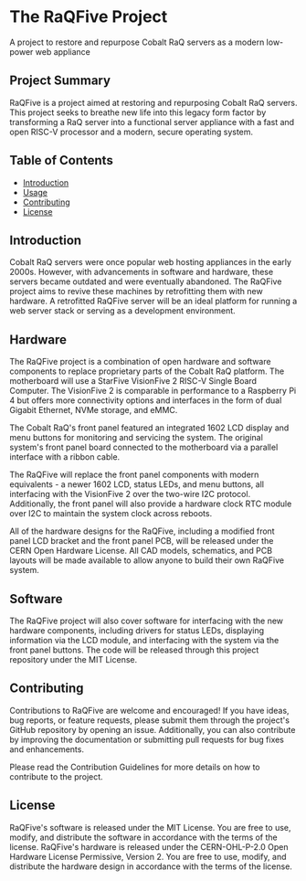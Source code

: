 # The RaQFive Project
A project to restore and repurpose Cobalt RaQ servers as a modern low-power web appliance

## Project Summary
RaQFive is a project aimed at restoring and repurposing Cobalt RaQ servers. This project seeks to breathe new life into this legacy form factor by transforming a RaQ server into a functional server appliance with a fast and open RISC-V processor and a modern, secure operating system.

## Table of Contents
* [Introduction](./#Introduction)
* [Usage](./#Usage)
* [Contributing](./#Contributing)
* [License](./#License)

## Introduction

Cobalt RaQ servers were once popular web hosting appliances in the early 2000s. However, with advancements in software and hardware, these servers became outdated and were eventually abandoned. The RaQFive project aims to revive these machines by retrofitting them with new hardware.  A retrofitted RaQFive server will be an ideal platform for running a web server stack or serving as a development environment.

## Hardware
The RaQFive project is a combination of open hardware and software components to replace proprietary parts of the Cobalt RaQ platform.  The motherboard will use a StarFive VisionFive 2 RISC-V Single Board Computer.  The VisionFive 2 is comparable in performance to a Raspberry Pi 4 but offers more connectivity options and interfaces in the form of dual Gigabit Ethernet, NVMe storage, and eMMC.

The Cobalt RaQ's front panel featured an integrated 1602 LCD display and menu buttons for monitoring and servicing the system.  The original system's front panel board connected to the motherboard via a parallel interface with a ribbon cable.

The RaQFive will replace the front panel components with modern equivalents - a newer 1602 LCD, status LEDs, and menu buttons, all interfacing with the VisionFive 2 over the two-wire I2C protocol.  Additionally, the front panel will also provide a hardware clock RTC module over I2C to maintain the system clock across reboots.

All of the hardware designs for the RaQFive, including a modified front panel LCD bracket and the front panel PCB, will be released under the CERN Open Hardware License.  All CAD models, schematics, and PCB layouts will be made available to allow anyone to build their own RaQFive system.

## Software
The RaQFive project will also cover software for interfacing with the new hardware components, including drivers for status LEDs, displaying information via the LCD module, and interfacing with the system via the front panel buttons.  The code will be released through this project repository under the MIT License.

## Contributing
Contributions to RaQFive are welcome and encouraged! If you have ideas, bug reports, or feature requests, please submit them through the project's GitHub repository by opening an issue. Additionally, you can also contribute by improving the documentation or submitting pull requests for bug fixes and enhancements.

Please read the Contribution Guidelines for more details on how to contribute to the project.

## License

RaQFive's software is released under the MIT License. You are free to use, modify, and distribute the software in accordance with the terms of the license.
RaQFive's hardware is released under the CERN-OHL-P-2.0 Open Hardware License Permissive, Version 2.  You are free to use, modify, and distribute the hardware design in accordance with the terms of the license.
